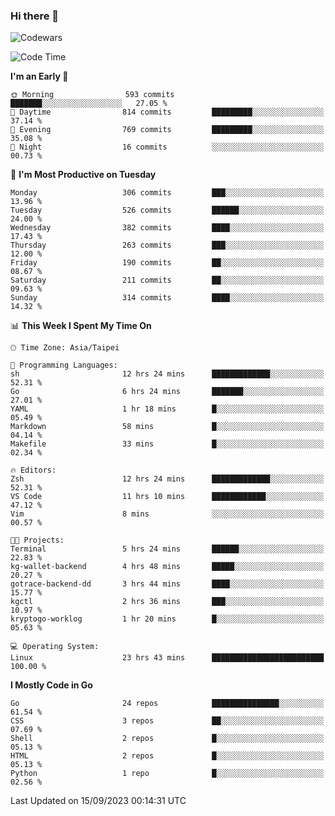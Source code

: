### Hi there 👋

![Codewars](https://www.codewars.com/users/omegaatt36/badges/small)

<!--START_SECTION:waka-->
![Code Time](http://img.shields.io/badge/Code%20Time-1%2C684%20hrs%207%20mins-blue)

**I'm an Early 🐤** 

```text
🌞 Morning                593 commits         ███████░░░░░░░░░░░░░░░░░░   27.05 % 
🌆 Daytime                814 commits         █████████░░░░░░░░░░░░░░░░   37.14 % 
🌃 Evening                769 commits         █████████░░░░░░░░░░░░░░░░   35.08 % 
🌙 Night                  16 commits          ░░░░░░░░░░░░░░░░░░░░░░░░░   00.73 % 
```
📅 **I'm Most Productive on Tuesday** 

```text
Monday                   306 commits         ███░░░░░░░░░░░░░░░░░░░░░░   13.96 % 
Tuesday                  526 commits         ██████░░░░░░░░░░░░░░░░░░░   24.00 % 
Wednesday                382 commits         ████░░░░░░░░░░░░░░░░░░░░░   17.43 % 
Thursday                 263 commits         ███░░░░░░░░░░░░░░░░░░░░░░   12.00 % 
Friday                   190 commits         ██░░░░░░░░░░░░░░░░░░░░░░░   08.67 % 
Saturday                 211 commits         ██░░░░░░░░░░░░░░░░░░░░░░░   09.63 % 
Sunday                   314 commits         ████░░░░░░░░░░░░░░░░░░░░░   14.32 % 
```


📊 **This Week I Spent My Time On** 

```text
🕑︎ Time Zone: Asia/Taipei

💬 Programming Languages: 
sh                       12 hrs 24 mins      █████████████░░░░░░░░░░░░   52.31 % 
Go                       6 hrs 24 mins       ███████░░░░░░░░░░░░░░░░░░   27.01 % 
YAML                     1 hr 18 mins        █░░░░░░░░░░░░░░░░░░░░░░░░   05.49 % 
Markdown                 58 mins             █░░░░░░░░░░░░░░░░░░░░░░░░   04.14 % 
Makefile                 33 mins             █░░░░░░░░░░░░░░░░░░░░░░░░   02.34 % 

🔥 Editors: 
Zsh                      12 hrs 24 mins      █████████████░░░░░░░░░░░░   52.31 % 
VS Code                  11 hrs 10 mins      ████████████░░░░░░░░░░░░░   47.12 % 
Vim                      8 mins              ░░░░░░░░░░░░░░░░░░░░░░░░░   00.57 % 

🐱‍💻 Projects: 
Terminal                 5 hrs 24 mins       ██████░░░░░░░░░░░░░░░░░░░   22.83 % 
kg-wallet-backend        4 hrs 48 mins       █████░░░░░░░░░░░░░░░░░░░░   20.27 % 
gotrace-backend-dd       3 hrs 44 mins       ████░░░░░░░░░░░░░░░░░░░░░   15.77 % 
kgctl                    2 hrs 36 mins       ███░░░░░░░░░░░░░░░░░░░░░░   10.97 % 
kryptogo-worklog         1 hr 20 mins        █░░░░░░░░░░░░░░░░░░░░░░░░   05.63 % 

💻 Operating System: 
Linux                    23 hrs 43 mins      █████████████████████████   100.00 % 
```

**I Mostly Code in Go** 

```text
Go                       24 repos            ███████████████░░░░░░░░░░   61.54 % 
CSS                      3 repos             ██░░░░░░░░░░░░░░░░░░░░░░░   07.69 % 
Shell                    2 repos             █░░░░░░░░░░░░░░░░░░░░░░░░   05.13 % 
HTML                     2 repos             █░░░░░░░░░░░░░░░░░░░░░░░░   05.13 % 
Python                   1 repo              █░░░░░░░░░░░░░░░░░░░░░░░░   02.56 % 
```




 Last Updated on 15/09/2023 00:14:31 UTC
<!--END_SECTION:waka-->

<!--
**omegaatt36/omegaatt36** is a ✨ _special_ ✨ repository because its `README.md` (this file) appears on your GitHub profile.

Here are some ideas to get you started:

- 🔭 I’m currently working on ...
- 🌱 I’m currently learning ...
- 👯 I’m looking to collaborate on ...
- 🤔 I’m looking for help with ...
- 💬 Ask me about ...
- 📫 How to reach me: ...
- 😄 Pronouns: ...
- ⚡ Fun fact: ...
-->
